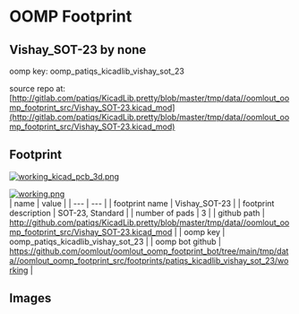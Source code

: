 # OOMP Footprint  
## Vishay_SOT-23  by none  
  
oomp key: oomp_patiqs_kicadlib_vishay_sot_23  
  
source repo at: [http://gitlab.com/patiqs/KicadLib.pretty/blob/master/tmp/data//oomlout_oomp_footprint_src/Vishay_SOT-23.kicad_mod](http://gitlab.com/patiqs/KicadLib.pretty/blob/master/tmp/data//oomlout_oomp_footprint_src/Vishay_SOT-23.kicad_mod)  
## Footprint  
  
[![working_kicad_pcb_3d.png](working_kicad_pcb_3d_600.png)](working_kicad_pcb_3d.png)  
  
[![working.png](working_600.png)](working.png)  
| name | value | 
| --- | --- | 
| footprint name | Vishay_SOT-23 | 
| footprint description | SOT-23, Standard | 
| number of pads | 3 | 
| github path | http://github.com/patiqs/KicadLib.pretty/blob/master/tmp/data//oomlout_oomp_footprint_src/Vishay_SOT-23.kicad_mod | 
| oomp key | oomp_patiqs_kicadlib_vishay_sot_23 | 
| oomp bot github | https://github.com/oomlout/oomlout_oomp_footprint_bot/tree/main/tmp/data//oomlout_oomp_footprint_src/footprints/patiqs_kicadlib_vishay_sot_23/working | 
## Images  
